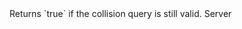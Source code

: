 <function name="IsValid" parent="ICollisionQuery" type="classfunc">
	<description>
		Returns `true` if the collision query is still valid.
		<added version="0.7"></added>
	</description>
	<realm>Server</realm>
	<args>
	</args>
	<rets>
		<ret name="" type="boolean"></ret>
	</rets>
</function>